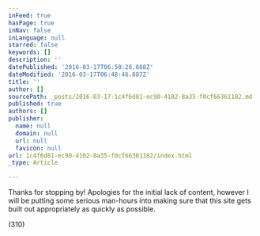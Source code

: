 ```yaml
---
inFeed: true
hasPage: true
inNav: false
inLanguage: null
starred: false
keywords: []
description: ''
datePublished: '2016-03-17T06:50:26.888Z'
dateModified: '2016-03-17T06:48:46.087Z'
title: ''
author: []
sourcePath: _posts/2016-03-17-1c4f6d81-ec90-4102-8a35-f0cf66361182.md
published: true
authors: []
publisher:
  name: null
  domain: null
  url: null
  favicon: null
url: 1c4f6d81-ec90-4102-8a35-f0cf66361182/index.html
_type: Article

---
```

Thanks for stopping by! Apologies for the initial lack of content, however I will be putting some serious man-hours into making sure that this site gets built out appropriately as quickly as possible.

(310)